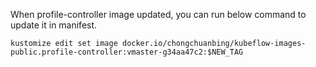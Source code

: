 When profile-controller image updated, you can run below command to update it in manifest.

```
kustomize edit set image docker.io/chongchuanbing/kubeflow-images-public.profile-controller:vmaster-g34aa47c2:$NEW_TAG
```
